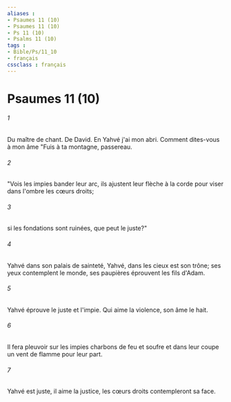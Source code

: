 ```yaml
---
aliases : 
- Psaumes 11 (10)
- Psaumes 11 (10)
- Ps 11 (10)
- Psalms 11 (10)
tags : 
- Bible/Ps/11_10
- français
cssclass : français
---
```


# Psaumes 11 (10)

###### 1
Du maître de chant. De David. En Yahvé j'ai mon abri. Comment dites-vous à mon âme "Fuis à ta montagne, passereau.
###### 2
"Vois les impies bander leur arc, ils ajustent leur flèche à la corde pour viser dans l'ombre les cœurs droits;
###### 3
si les fondations sont ruinées, que peut le juste?"
###### 4
Yahvé dans son palais de sainteté, Yahvé, dans les cieux est son trône; ses yeux contemplent le monde, ses paupières éprouvent les fils d'Adam.
###### 5
Yahvé éprouve le juste et l'impie. Qui aime la violence, son âme le hait.
###### 6
Il fera pleuvoir sur les impies charbons de feu et soufre et dans leur coupe un vent de flamme pour leur part.
###### 7
Yahvé est juste, il aime la justice, les cœurs droits contempleront sa face.
